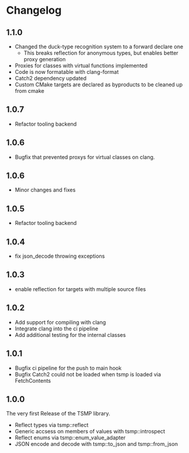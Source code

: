 # Changelog

## 1.1.0

- Changed the duck-type recognition system to a forward declare one
    - This breaks reflection for anonymous types, but enables better proxy generation
- Proxies for classes with virtual functions implemented
- Code is now formatable with clang-format
- Catch2 dependency updated
- Custom CMake targets are declared as byproducts to be cleaned up from cmake



## 1.0.7

- Refactor tooling backend


## 1.0.6

- Bugfix that prevented proxys for virtual classes on clang.


## 1.0.6

- Minor changes and fixes


## 1.0.5

- Refactor tooling backend


## 1.0.4

- fix json_decode throwing exceptions

## 1.0.3


- enable reflection for targets with multiple source files

## 1.0.2


- Add support for compiling with clang
- Integrate clang into the ci pipeline
- Add additional testing for the internal classes

## 1.0.1

- Bugfix ci pipeline for the push to main hook
- Bugfix Catch2 could not be loaded when tsmp is loaded via FetchContents

## 1.0.0

The very first Release of the TSMP library.

- Reflect types via tsmp::reflect
- Generic accsess on members of values with tsmp::introspect
- Reflect enums via tsmp::enum_value_adapter
- JSON encode and decode with tsmp::to_json and tsmp::from_json
